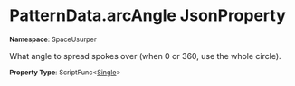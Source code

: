 # PatternData.arcAngle JsonProperty

<small>**Namespace**: SpaceUsurper</small>

What angle to spread spokes over (when 0 or 360, use the whole circle).

<small>**Property Type**: ScriptFunc&lt;[Single](https://docs.microsoft.com/en-us/dotnet/api/system.single?view=netframework-4.5)&gt;</small>


